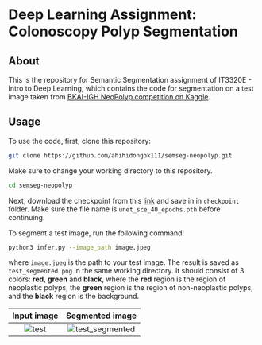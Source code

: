# Deep Learning Assignment: Colonoscopy Polyp Segmentation

## About
This is the repository for Semantic Segmentation assignment of IT3320E - Intro to Deep Learning, which contains the code for segmentation on a test image taken from [BKAI-IGH NeoPolyp competition on Kaggle](https://www.kaggle.com/competitions/bkai-igh-neopolyp/overview).

## Usage

To use the code, first, clone this repository:

```.bash
git clone https://github.com/ahihidongok111/semseg-neopolyp.git
```

Make sure to change your working directory to this repository.

```.bash
cd semseg-neopolyp
```
Next, download the checkpoint from this [link](https://drive.google.com/file/d/1jahnvdyJMOl8jN294htqPsq25IrmFfeB/view?usp=sharing) and save in in `checkpoint` folder. Make sure the file name is `unet_sce_40_epochs.pth` before continuing. 

To segment a test image, run the following command:

```.bash
python3 infer.py --image_path image.jpeg
```

where `image.jpeg` is the path to your test image. The result is saved as `test_segmented.png` in the same working directory. It should consist of 3 colors: **red**, **green** and **black**, where the **red** region is the region of neoplastic polyps, the **green** region is the region of non-neoplastic polyps, and the **black** region is the background.


Input image             |  Segmented image
:-------------------------:|:-------------------------:
![test](https://github.com/user-attachments/assets/011a9754-dc5d-4d7a-ad43-2c774f359382) | ![test_segmented](https://github.com/user-attachments/assets/adc44d14-cd68-4016-a9ce-76dd30ee5be0)



